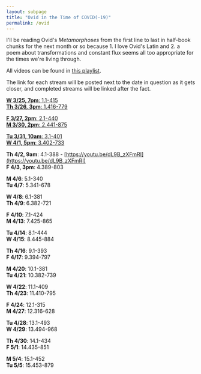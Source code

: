 ```yaml
---
layout: subpage
title: "Ovid in the Time of COVID(-19)"
permalink: /ovid
---
```


I'll be reading Ovid's *Metamorphoses* from the first line to last in half-book chunks for the next month or so because 1. I love Ovid's Latin and 2. a poem about transformations and constant flux seems all too appropriate for the times we're living through.

All videos can be found in [this playlist](https://www.youtube.com/playlist?list=PLx32tz1XNYO1YGse8DAzj4Z-f9jPVgLy8).

The link for each stream will be posted next to the date in question as it gets closer, and completed streams will be linked after the fact.

[**W 3/25, 7pm**: 1.1-415](https://www.youtube.com/watch?v=GswaKSM-C-I&list=PLx32tz1XNYO1YGse8DAzj4Z-f9jPVgLy8)  
[**Th 3/26, 3pm**: 1.416-779](https://www.youtube.com/watch?v=2Tveq0qTi_8&list=PLx32tz1XNYO1YGse8DAzj4Z-f9jPVgLy8)  

[**F 3/27, 2pm**: 2.1-440](https://www.youtube.com/watch?v=T1Asf_W_WTU&list=PLx32tz1XNYO1YGse8DAzj4Z-f9jPVgLy8&index=4&t=0s)  
[**M 3/30, 2pm**: 2.441-875](https://www.youtube.com/watch?v=9Y4vJN_GKKw&list=PLx32tz1XNYO1YGse8DAzj4Z-f9jPVgLy8&index=5&t=0s)

[**Tu 3/31, 10am**: 3.1-401](https://www.youtube.com/watch?v=7ciEKJuTfQ4&list=PLx32tz1XNYO1YGse8DAzj4Z-f9jPVgLy8&index=6&t=0s)  
[**W 4/1, 5pm**: 3.402-733](https://www.youtube.com/watch?v=UiCP0RPEvN0&list=PLx32tz1XNYO1YGse8DAzj4Z-f9jPVgLy8&index=7&t=0s)  

**Th 4/2, 9am**: 4.1-388 - [https://youtu.be/dL9B_zXFmRI](https://youtu.be/dL9B_zXFmRI)  
**F 4/3, 3pm**: 4.389-803  

**M 4/6**: 5.1-340  
**Tu 4/7**: 5.341-678  

**W 4/8**: 6.1-381  
**Th 4/9**: 6.382-721  

**F 4/10**: 7.1-424  
**M 4/13**: 7.425-865  

**Tu 4/14**: 8.1-444  
**W 4/15**: 8.445-884  

**Th 4/16**: 9.1-393  
**F 4/17**: 9.394-797  

**M 4/20**: 10.1-381  
**Tu 4/21**: 10.382-739  

**W 4/22**: 11.1-409  
**Th 4/23**: 11.410-795  

**F 4/24**: 12.1-315  
**M 4/27**: 12.316-628  

**Tu 4/28**: 13.1-493  
**W 4/29**: 13.494-968  

**Th 4/30**: 14.1-434  
**F 5/1**: 14.435-851  

**M 5/4**: 15.1-452  
**Tu 5/5**: 15.453-879   


<!-- ('ovid.metamorphoses.part.1.tess', 780, 390.0)
('ovid.metamorphoses.part.2.tess', 877, 438.5)
('ovid.metamorphoses.part.3.tess', 733, 366.5)
('ovid.metamorphoses.part.4.tess', 806, 403.0)
('ovid.metamorphoses.part.5.tess', 680, 340.0)
('ovid.metamorphoses.part.6.tess', 723, 361.5)
('ovid.metamorphoses.part.7.tess', 867, 433.5)
('ovid.metamorphoses.part.8.tess', 889, 444.5)
('ovid.metamorphoses.part.9.tess', 799, 399.5)
('ovid.metamorphoses.part.10.tess', 741, 370.5)
('ovid.metamorphoses.part.11.tess', 797, 398.5)
('ovid.metamorphoses.part.12.tess', 630, 315.0)
('ovid.metamorphoses.part.13.tess', 970, 485.0)
('ovid.metamorphoses.part.14.tess', 853, 426.5)
('ovid.metamorphoses.part.15.tess', 881, 440.5) -->
